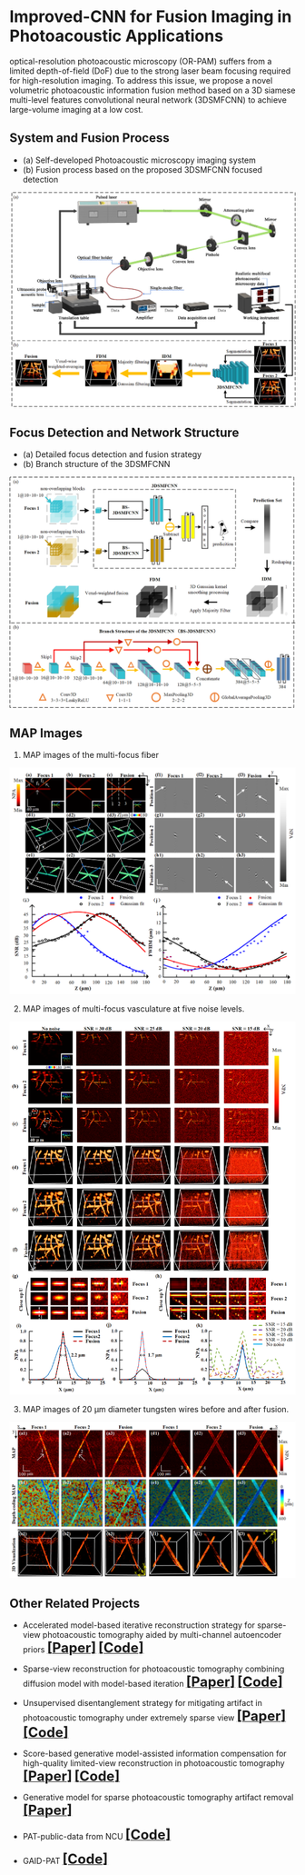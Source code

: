 # Improved-CNN for Fusion Imaging in Photoacoustic Applications

optical-resolution photoacoustic microscopy (OR-PAM) suffers from a limited depth-of-field (DoF) due to the strong laser beam focusing required for high-resolution imaging. To address this issue, we propose a novel volumetric photoacoustic information fusion method based on a 3D siamese multi-level features convolutional neural network (3DSMFCNN) to achieve large-volume imaging at a low cost.



## System and Fusion Process

- (a) Self-developed Photoacoustic microscopy imaging system  
- (b) Fusion process based on the proposed 3DSMFCNN focused detection  

<div align="center"><img src="https://github.com/yqx7150/3D_Fusion_Imaging/blob/main/Fig1.png"> </div>



## Focus Detection and Network Structure

- (a) Detailed focus detection and fusion strategy  
- (b) Branch structure of the 3DSMFCNN  

<div align="center"><img src="https://github.com/yqx7150/3D_Fusion_Imaging/blob/main/Fig2.png"> </div>



## MAP Images

1. MAP images of the multi-focus fiber   
<div align="center"><img src="https://github.com/yqx7150/3D_Fusion_Imaging/blob/main/Fig3.png"> </div>

2. MAP images of multi-focus vasculature at five noise levels.  
<div align="center"><img src="https://github.com/yqx7150/3D_Fusion_Imaging/blob/main/Fig4.png"> </div>

3. MAP images of 20 μm diameter tungsten wires before and after fusion.   
<div align="center"><img src="https://github.com/yqx7150/3D_Fusion_Imaging/blob/main/Fig5.png"> </div>

## Other Related Projects

* Accelerated model-based iterative reconstruction strategy for sparse-view photoacoustic tomography aided by multi-channel autoencoder priors  [<font size=5>**[Paper]**</font>](https://onlinelibrary.wiley.com/doi/10.1002/jbio.202300281)  [<font size=5>**[Code]**</font>](https://github.com/yqx7150/PAT-MDAE)

* Sparse-view reconstruction for photoacoustic tomography combining diffusion model with model-based iteration  [<font size=5>**[Paper]**</font>](https://www.sciencedirect.com/science/article/pii/S2213597923001118)  [<font size=5>**[Code]**</font>](https://github.com/yqx7150/PAT-Diffusion)

* Unsupervised disentanglement strategy for mitigating artifact in photoacoustic tomography under extremely sparse view  [<font size=5>**[Paper]**</font>](https://www.sciencedirect.com/science/article/pii/S2213597924000302?via%3Dihub)  [<font size=5>**[Code]**</font>](https://github.com/yqx7150/PAT-ADN)

* Score-based generative model-assisted information compensation for high-quality limited-view reconstruction in photoacoustic tomography  [<font size=5>**[Paper]**</font>](https://www.sciencedirect.com/science/article/pii/S2213597924000405)  [<font size=5>**[Code]**</font>](https://github.com/yqx7150/Limited-view-PAT-Diffusion)

* Generative model for sparse photoacoustic tomography artifact removal  [<font size=5>**[Paper]**</font>](https://www.spiedigitallibrary.org/conference-proceedings-of-spie/12745/1274503/Generative-model-for-sparse-photoacoustic-tomography-artifact-removal/10.1117/12.2683128.short?SSO=1)

* PAT-public-data from NCU  [<font size=5>**[Code]**</font>](https://github.com/yqx7150/PAT-public-data)

* GAID-PAT  [<font size=5>**[Code]**</font>](https://github.com/yqx7150/GAID-PAT)
